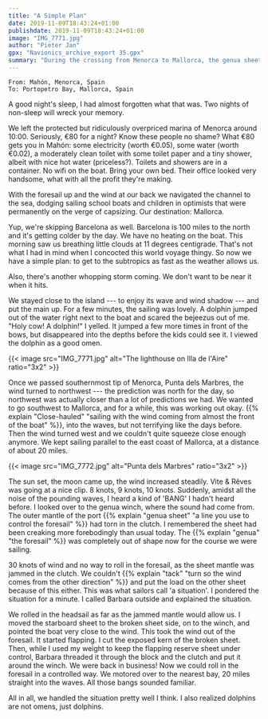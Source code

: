 ```yaml
---
title: "A Simple Plan"
date: 2019-11-09T18:43:24+01:00
publishdate: 2019-11-09T18:43:24+01:00
image: "IMG_7771.jpg"
author: "Pieter Jan"
gpx: "Navionics_archive_export 35.gpx"
summary: "During the crossing from Menorca to Mallorca, the genua sheet breaks."
---
```


`From: Mahón, Menorca, Spain`<br/>
`To: Portopetro Bay, Mallorca, Spain`

A good night's sleep, I had almost forgotten what that was. Two nights of non-sleep will wreck your memory.

We left the protected but ridiculously overpriced marina of Menorca around 10:00. Seriously, €80 for a night? Know these people no shame? What €80 gets you in Mahón: some electricity (worth €0.05), some water (worth €0.02), a moderately clean toilet with some toilet paper and a tiny shower, albeit with nice hot water (priceless?). Toilets and showers are in a container. No wifi on the boat. Bring your own bed. Their office looked very handsome, what with all the profit they're making.

With the foresail up and the wind at our back we navigated the channel to the sea, dodging sailing school boats and children in optimists that were permanently on the verge of capsizing. Our destination: Mallorca.

Yup, we're skipping Barcelona as well. Barcelona is 100 miles to the north and it's getting colder by the day. We have no heating on the boat. This morning saw us breathing little clouds at 11 degrees centigrade. That's not what I had in mind when I concocted this world voyage thingy. So now we have a simple plan: to get to the subtropics as fast as the weather allows us.

Also, there's another whopping storm coming. We don't want to be near it when it hits.

We stayed close to the island --- to enjoy its wave and wind shadow --- and put the main up. For a few minutes, the sailing was lovely. A dolphin jumped out of the water right next to the boat and scared the bejeezus out of me. "Holy cow! A dolphin!" I yelled. It jumped a few more times in front of the bows, but disappeared into the depths before the kids could see it. I viewed the dolphin as a good omen.

{{< image src="IMG_7771.jpg" alt="The lighthouse on Illa de l'Aire" ratio="3x2" >}}

Once we passed southernmost tip of Menorca, Punta dels Marbres, the wind turned to northwest --- the prediction was north for the day, so northwest was actually closer than a lot of predictions we had. We wanted to go southwest to Mallorca, and for a while, this was working out okay. {{% explain "Close-hauled" "sailing with the wind coming from almost the front of the boat" %}}, into the waves, but not terrifying like the days before. Then the wind turned west and we couldn't quite squeeze close enough anymore. We kept sailing parallel to the east coast of Mallorca, at a distance of about 20 miles.

{{< image src="IMG_7772.jpg" alt="Punta dels Marbres" ratio="3x2" >}}

The sun set, the moon came up, the wind increased steadily. Vite & Rêves was going at a nice clip. 8 knots, 9 knots, 10 knots. Suddenly, amidst all the noise of the pounding waves, I heard a kind of 'BANG' I hadn't heard before. I looked over to the genua winch, where the sound had come from. The outer mantle of the port {{% explain "genua sheet" "a line you use to control the foresail" %}} had torn in the clutch. I remembered the sheet had been creaking more forebodingly than usual today. The {{% explain "genua" "the foresail" %}} was completely out of shape now for the course we were sailing.

30 knots of wind and no way to roll in the foresail, as the sheet mantle was jammed in the clutch. We couldn't {{% explain "tack" "turn so the wind comes from the other direction" %}} and put the load on the other sheet because of this either. This was what sailors call 'a situation'. I pondered the situation for a minute. I called Barbara outside and explained the situation.

We rolled in the headsail as far as the jammed mantle would allow us. I moved the starboard sheet to the broken sheet side, on to the winch, and pointed the boat very close to the wind. This took the wind out of the foresail. It started flapping. I cut the exposed kern of the broken sheet. Then, while I used my weight to keep the flapping reserve sheet under control, Barbara threaded it through the block and the clutch and put it around the winch. We were back in business! Now we could roll in the foresail in a controlled way. We motored over to the nearest bay, 20 miles straight into the waves. All those bangs sounded familiar.

All in all, we handled the situation pretty well I think. I also realized dolphins are not omens, just dolphins.


